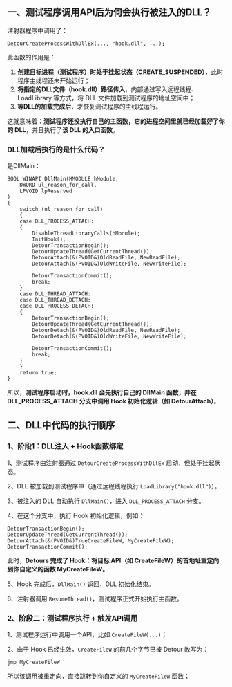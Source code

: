 ## 一、测试程序调用API后为何会执行被注入的DLL？

注射器程序中调用了：

```
DetourCreateProcessWithDllEx(..., "hook.dll", ...);
```

此函数的作用是：

1. **创建目标进程（测试程序）时处于挂起状态（CREATE_SUSPENDED）**，此时程序主线程还未开始运行；
2. **将指定的DLL文件（hook.dll）路径传入**，内部通过写入远程线程、LoadLibrary 等方式，将 DLL 文件加载到测试程序的地址空间中；
3. **等DLL的加载完成后**，才恢复测试程序的主线程运行。

这就意味着：**测试程序还没执行自己的主函数，它的进程空间里就已经加载好了你的 DLL**，并且执行了**该 DLL 的入口函数**。



### DLL加载后执行的是什么代码？

是DllMain：

```
BOOL WINAPI DllMain(HMODULE hModule,
	DWORD ul_reason_for_call,
	LPVOID lpReserved
)
{
	switch (ul_reason_for_call)
	{
	case DLL_PROCESS_ATTACH:
	{
		DisableThreadLibraryCalls(hModule);
		InitHook();
		DetourTransactionBegin();
		DetourUpdateThread(GetCurrentThread());
		DetourAttach(&(PVOID&)OldReadFile, NewReadFile);
		DetourAttach(&(PVOID&)OldWriteFile, NewWriteFile);
		
		DetourTransactionCommit();
		break;
	}
	case DLL_THREAD_ATTACH:
	case DLL_THREAD_DETACH:
	case DLL_PROCESS_DETACH:
	{
		DetourTransactionBegin();
		DetourUpdateThread(GetCurrentThread());
		DetourDetach(&(PVOID&)OldReadFile, NewReadFile);
		DetourDetach(&(PVOID&)OldWriteFile, NewWriteFile);
		
		DetourTransactionCommit();
		break;
	}
	}
	return true;
}
```

所以，**测试程序启动时，hook.dll 会先执行自己的 DllMain 函数，并在 DLL_PROCESS_ATTACH 分支中调用 Hook 初始化逻辑（如 DetourAttach）**。



## 二、DLL中代码的执行顺序

### 1、阶段1：DLL注入 + Hook函数绑定

1、测试程序由注射器通过 `DetourCreateProcessWithDllEx` 启动，但处于挂起状态。

2、DLL 被加载到测试程序中（通过远程线程执行 `LoadLibrary("hook.dll")`）。

3、被注入的 DLL 自动执行 `DllMain()`，进入 `DLL_PROCESS_ATTACH` 分支。

4、在这个分支中，执行 Hook 初始化逻辑，例如：

```
DetourTransactionBegin();
DetourUpdateThread(GetCurrentThread());
DetourAttach(&(PVOID&)TrueCreateFileW, MyCreateFileW);
DetourTransactionCommit();
```

此时，**Detours 完成了 Hook：将目标 API（如 CreateFileW）的首地址重定向到你自定义的函数 MyCreateFileW。**

5、Hook 完成后，`DllMain()` 返回，DLL 初始化结束。

6、注射器调用 `ResumeThread()`，测试程序正式开始执行主函数。

### 2、阶段二：测试程序执行 + 触发API调用

1、测试程序运行中调用一个API，比如 `CreateFileW(...)`；

2、由于 Hook 已经生效，`CreateFileW` 的前几个字节已被 Detour 改写为：

```
jmp MyCreateFileW
```

所以该调用被重定向，直接跳转到你自定义的 `MyCreateFileW` 函数；